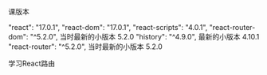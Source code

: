 课版本

"react": "17.0.1",
"react-dom": "17.0.1",
"react-scripts": "4.0.1",
"react-router-dom": "^5.2.0", 当时最新的小版本 5.2.0
"history": "^4.9.0", 最新的小版本 4.10.1
"react-router": "^5.2.0", 当时最新的小版本 5.2.0

学习React路由